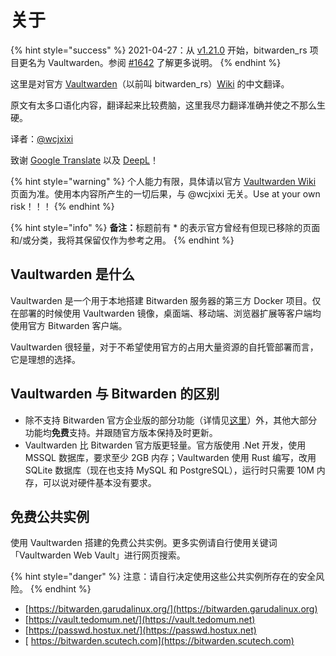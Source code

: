 # 关于

{% hint style="success" %}
2021-04-27：从 [v1.21.0](https://github.com/dani-garcia/vaultwarden/releases/tag/1.21.0) 开始，bitwarden\_rs 项目更名为 Vaultwarden。参阅 [#1642](https://github.com/dani-garcia/vaultwarden/discussions/1642) 了解更多说明。
{% endhint %}

这里是对官方 [Vaultwarden](https://github.com/dani-garcia/vaultwarden)（以前叫 bitwarden\_rs）[Wiki](https://github.com/dani-garcia/vaultwarden/wiki) 的中文翻译。

原文有太多口语化内容，翻译起来比较费脑，这里我尽力翻译准确并使之不那么生硬。

译者：[@wcjxixi](mailto:wcjxixi@gmail.com)

致谢 [Google Translate](https://translate.google.com) 以及 [DeepL](https://www.deepl.com)！

{% hint style="warning" %}
个人能力有限，具体请以官方 [Vaultwarden Wiki](https://github.com/dani-garcia/vaultwarden/wiki) 页面为准。使用本内容所产生的一切后果，与 @wcjxixi 无关。Use at your own risk！！！
{% endhint %}

{% hint style="info" %}
**备注：**&#x6807;题前有 \* 的表示官方曾经有但现已移除的页面和/或分类，我将其保留仅作为参考之用。
{% endhint %}

## Vaultwarden 是什么 <a href="#what-is-vaultwarden" id="what-is-vaultwarden"></a>

Vaultwarden 是一个用于本地搭建 Bitwarden 服务器的第三方 Docker 项目。仅在部署的时候使用 Vaultwarden 镜像，桌面端、移动端、浏览器扩展等客户端均使用官方 Bitwarden 客户端。

Vaultwarden 很轻量，对于不希望使用官方的占用大量资源的自托管部署而言，它是理想的选择。

## Vaultwarden 与 Bitwarden 的区别 <a href="#difference-between-vaultwarden-and-bitwarden" id="difference-between-vaultwarden-and-bitwarden"></a>

* 除不支持 Bitwarden 官方企业版的部分功能（详情见[这里](home.md#missing-features)）外，其他大部分功能均**免费**支持。并跟随官方版本保持及时更新。
* Vaultwarden 比 Bitwarden 官方版更轻量。官方版使用 .Net 开发，使用 MSSQL 数据库，要求至少 2GB 内存；Vaultwarden 使用 Rust 编写，改用 SQLite 数据库（现在也支持 MySQL 和 PostgreSQL），运行时只需要 10M 内存，可以说对硬件基本没有要求。

## 免费公共实例 <a href="#public-instances" id="public-instances"></a>

使用 Vaultwarden 搭建的免费公共实例。更多实例请自行使用关键词「Vaultwarden Web Vault」进行网页搜索。

{% hint style="danger" %}
注意：请自行决定使用这些公共实例所存在的安全风险。
{% endhint %}

* [https://bitwarden.garudalinux.org/](https://bitwarden.garudalinux.org)
* [https://vault.tedomum.net/](https://vault.tedomum.net)
* [https://passwd.hostux.net/](https://passwd.hostux.net)
* [  https://bitwarden.scutech.com](https://bitwarden.scutech.com)
